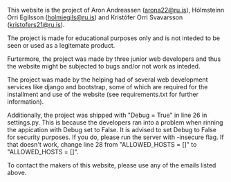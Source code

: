 This website is the project of Aron Andreassen (arona22@ru.is), Hólmsteinn 
Orri Egilsson (holmiegils@ru.is) and Kristófer Orri Svavarsson 
(kristofers21@ru.is).

The project is made for educational purposes only and is not inteded to be 
seen or used as a legitemate product.

Furtermore, the project was made by three junior web developers and thus 
the website might be subjected to bugs and/or not work as inteded. 

The project was made by the helping had of several web development services
like django and bootstrap, some of which are required for the installment and
use of the website (see requirements.txt for further information).

Additionally, the project was shipped with "Debug = True" in line 26 in
settings.py. This is because the developers ran into a problem when rinning
the appication with Debug set to False. It is advised to set Debug to False
for security purposes. If you do, please run the server with -insecure flag.
If that doesn't work, change line 28 from "ALLOWED_HOSTS = []" to 
"ALLOWED_HOSTS = []".

To contact the makers of this website, please use any of the emails listed 
above.
